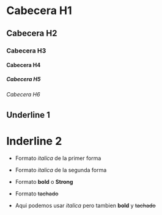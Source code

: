 # Cabecera H1
## Cabecera H2
### Cabecera H3
#### Cabecera H4
##### Cabecera H5
###### Cabecera H6

Underline 1
--------------

Inderline 2
============

- Formato *italica* de la primer forma

- Formato _italica_ de la  segunda forma

- Formato **bold** o __Strong__

- Formato ~~tachado~~

- Aqui podemos usar *italica* pero tambien **bold** y ~~tachado~~
